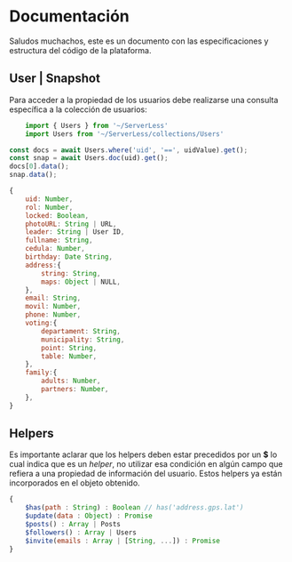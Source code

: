 # Documentación

Saludos muchachos, este es un documento con las especificaciones y estructura del código de la plataforma.


## User | Snapshot
Para acceder a la propiedad de los usuarios debe realizarse una consulta específica a la colección de usuarios:
```javascript
    import { Users } from '~/ServerLess'
    import Users from '~/ServerLess/collections/Users'
```

```javascript
const docs = await Users.where('uid', '==', uidValue).get();
const snap = await Users.doc(uid).get();
docs[0].data();
snap.data();

{
    uid: Number,
    rol: Number,
    locked: Boolean,
    photoURL: String | URL,
    leader: String | User ID,
    fullname: String,
    cedula: Number,
    birthday: Date String,
    address:{
        string: String,
        maps: Object | NULL,
    },
    email: String,
    movil: Number,
    phone: Number,
    voting:{ 
        departament: String,
        municipality: String,
        point: String,
        table: Number,
    },
    family:{
        adults: Number,
        partners: Number,
    },
}
```


## Helpers
Es importante aclarar que los helpers deben estar precedidos por un **$** lo cual indica que es un _helper_, no utilizar esa condición en algún campo que refiera a una propiedad de información del usuario.
Estos helpers ya están incorporados en el objeto obtenido.
```javascript
{
    $has(path : String) : Boolean // has('address.gps.lat')
    $update(data : Object) : Promise
    $posts() : Array | Posts
    $followers() : Array | Users
    $invite(emails : Array | [String, ...]) : Promise
}
```

